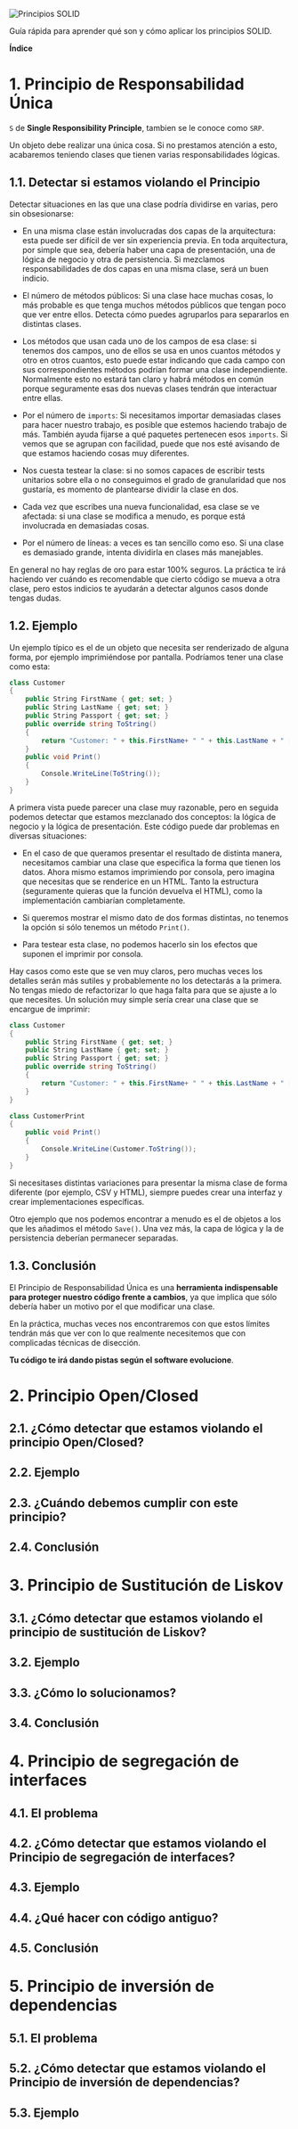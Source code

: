 ![Principios SOLID](/img/solid.png)

Guía rápida para aprender qué son y cómo aplicar los principios SOLID.

**Índice**

# 1. Principio de Responsabilidad Única

`S` de **Single Responsibility Principle**, tambien se le conoce como `SRP`.

Un objeto debe realizar una única cosa. Si no prestamos atención a esto, acabaremos teniendo clases que tienen varias responsabilidades lógicas.

## 1.1. Detectar si estamos violando el Principio

Detectar situaciones en las que una clase podría dividirse en varias, pero sin obsesionarse:

* En una misma clase están involucradas dos capas de la arquitectura: esta puede ser difícil de ver sin experiencia previa. En toda arquitectura, por simple que sea, debería haber una capa de presentación, una de lógica de negocio y otra de persistencia. Si mezclamos responsabilidades de dos capas en una misma clase, será un buen indicio.

* El número de métodos públicos: Si una clase hace muchas cosas, lo más probable es que tenga muchos métodos públicos que tengan poco que ver entre ellos. Detecta cómo puedes agruparlos para separarlos en distintas clases.

* Los métodos que usan cada uno de los campos de esa clase: si tenemos dos campos, uno de ellos se usa en unos cuantos métodos y otro en otros cuantos, esto puede estar indicando que cada campo con sus correspondientes métodos podrían formar una clase independiente. Normalmente esto no estará tan claro y habrá métodos en común porque seguramente esas dos nuevas clases tendrán que interactuar entre ellas.

* Por el número de `imports`: Si necesitamos importar demasiadas clases para hacer nuestro trabajo, es posible que estemos haciendo trabajo de más. También ayuda fijarse a qué paquetes pertenecen esos `imports`. Si vemos que se agrupan con facilidad, puede que nos esté avisando de que estamos haciendo cosas muy diferentes.

* Nos cuesta testear la clase: si no somos capaces de escribir tests unitarios sobre ella o no conseguimos el grado de granularidad que nos gustaría, es momento de plantearse dividir la clase en dos.

* Cada vez que escribes una nueva funcionalidad, esa clase se ve afectada: si una clase se modifica a menudo, es porque está involucrada en demasiadas cosas.

* Por el número de líneas: a veces es tan sencillo como eso. Si una clase es demasiado grande, intenta dividirla en clases más manejables.

En general no hay reglas de oro para estar 100% seguros. La práctica te irá haciendo ver cuándo es recomendable que cierto código se mueva a otra clase, pero estos indicios te ayudarán a detectar algunos casos donde tengas dudas.

## 1.2. Ejemplo

Un ejemplo típico es el de un objeto que necesita ser renderizado de alguna forma, por ejemplo imprimiéndose por pantalla. Podríamos tener una clase como esta:

```csharp
class Customer
{
    public String FirstName { get; set; }
    public String LastName { get; set; }
    public String Passport { get; set; }
    public override string ToString()
    {
        return "Customer: " + this.FirstName+ " " + this.LastName + " [" + this.Passport + "]";
    }
    public void Print()
    {
        Console.WriteLine(ToString());
    }
}
```

A primera vista puede parecer una clase muy razonable, pero en seguida podemos detectar que estamos mezclanado dos conceptos: la lógica de negocio y la lógica de presentación. Este código puede dar problemas en diversas situaciones:

* En el caso de que queramos presentar el resultado de distinta manera, necesitamos cambiar una clase que especifica la forma que tienen los datos. Ahora mismo estamos imprimiendo por consola, pero imagina que necesitas que se renderice en un HTML. Tanto la estructura (seguramente quieras que la función devuelva el HTML),  como la implementación cambiarían completamente.

* Si queremos mostrar el mismo dato de dos formas distintas, no tenemos la opción si sólo tenemos un método `Print()`.

* Para testear esta clase, no podemos hacerlo sin los efectos que suponen el imprimir por consola.

Hay casos como este que se ven muy claros, pero muchas veces los detalles serán más sutiles y probablemente no los detectarás a la primera. No tengas miedo de refactorizar lo que haga falta para que se ajuste a lo que necesites. Un solución muy simple sería crear una clase que se encargue de imprimir:

```csharp
class Customer
{
    public String FirstName { get; set; }
    public String LastName { get; set; }
    public String Passport { get; set; }
    public override string ToString()
    {
        return "Customer: " + this.FirstName+ " " + this.LastName + " [" + this.Passport + "]";
    }
}
```

```csharp
class CustomerPrint
{
    public void Print()
    {
        Console.WriteLine(Customer.ToString());
    }
}
```

Si necesitases distintas variaciones para presentar la misma clase de forma diferente (por ejemplo, CSV y HTML), siempre puedes crear una interfaz y crear implementaciones específicas.

Otro ejemplo que nos podemos encontrar a menudo es el de objetos a los que les añadimos el método `Save()`. Una vez más, la capa de lógica y la de persistencia deberían permanecer separadas.

## 1.3. Conclusión

El Principio de Responsabilidad Única es una **herramienta indispensable para proteger nuestro código frente a cambios**, ya que implica que sólo debería haber un motivo por el que modificar una clase.

En la práctica, muchas veces nos encontraremos con que estos límites tendrán más que ver con lo que realmente necesitemos que con complicadas técnicas de disección.

**Tu código te irá dando pistas según el software evolucione**.

# 2. Principio Open/Closed
## 2.1. ¿Cómo detectar que estamos violando el principio Open/Closed?
## 2.2. Ejemplo
## 2.3. ¿Cuándo debemos cumplir con este principio?
## 2.4. Conclusión
# 3. Principio de Sustitución de Liskov
## 3.1. ¿Cómo detectar que estamos violando el principio de sustitución de Liskov?
## 3.2. Ejemplo
## 3.3. ¿Cómo lo solucionamos?
## 3.4. Conclusión
# 4. Principio de segregación de interfaces
## 4.1. El problema
## 4.2. ¿Cómo detectar que estamos violando el Principio de segregación de interfaces?
## 4.3. Ejemplo
## 4.4. ¿Qué hacer con código antiguo?
## 4.5. Conclusión
# 5. Principio de inversión de dependencias
## 5.1. El problema
## 5.2. ¿Cómo detectar que estamos violando el Principio de inversión de dependencias?
## 5.3. Ejemplo
